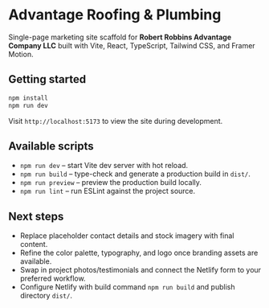 # Advantage Roofing & Plumbing

Single-page marketing site scaffold for **Robert Robbins Advantage Company LLC** built with Vite, React, TypeScript, Tailwind CSS, and Framer Motion.

## Getting started

```bash
npm install
npm run dev
```

Visit `http://localhost:5173` to view the site during development.

## Available scripts

- `npm run dev` – start Vite dev server with hot reload.
- `npm run build` – type-check and generate a production build in `dist/`.
- `npm run preview` – preview the production build locally.
- `npm run lint` – run ESLint against the project source.

## Next steps

- Replace placeholder contact details and stock imagery with final content.
- Refine the color palette, typography, and logo once branding assets are available.
- Swap in project photos/testimonials and connect the Netlify form to your preferred workflow.
- Configure Netlify with build command `npm run build` and publish directory `dist/`.
